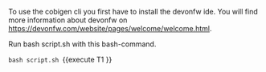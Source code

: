 To use the cobigen cli you first have to install the devonfw ide. You will find more information about devonfw on https://devonfw.com/website/pages/welcome/welcome.html.




Run bash script.sh with this bash-command. 

`bash script.sh `{{execute T1 }}

